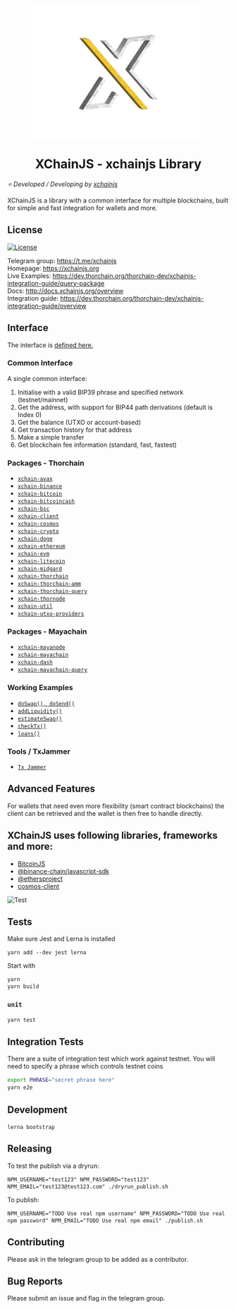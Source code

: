 <p align="center">
  <a href="https://xchainjs.org/" target="_blank" rel="noopener noreferrer"><img width="400" height="300" src="https://github.com/xchainjs/xchainjs-org.github.io/blob/master/assets/img/logo.png" alt="xchainjs logo"></a>
</p>
<h1 align="center">
    XChainJS - xchainjs Library 
</h1>

_:star: Developed / Developing by [xchainjs](https://xchainjs.org/)_

XChainJS is a library with a common interface for multiple blockchains, built for simple and fast integration for wallets and more.

## License

[![License](https://img.shields.io/badge/MIT-xchainjs-green)]()

Telegram group: https://t.me/xchainjs \
Homepage: https://xchainjs.org \
Live Examples: https://dev.thorchain.org/thorchain-dev/xchainjs-integration-guide/query-package \
Docs: http://docs.xchainjs.org/overview \
Integration guide: https://dev.thorchain.org/thorchain-dev/xchainjs-integration-guide/overview

## Interface

The interface is [defined here.](https://github.com/xchainjs/xchainjs-lib/blob/master/packages/xchain-client/README.md)

### Common Interface

A single common interface:

1. Initialise with a valid BIP39 phrase and specified network (testnet/mainnet)
2. Get the address, with support for BIP44 path derivations (default is Index 0)
3. Get the balance (UTXO or account-based)
4. Get transaction history for that address
5. Make a simple transfer
6. Get blockchain fee information (standard, fast, fastest)

### Packages - Thorchain

- [`xchain-avax`](https://github.com/xchainjs/xchainjs-lib/tree/master/packages/xchain-avax)
- [`xchain-binance`](https://github.com/xchainjs/xchainjs-lib/tree/master/packages/xchain-binance)
- [`xchain-bitcoin`](https://github.com/xchainjs/xchainjs-lib/tree/master/packages/xchain-bitcoin)
- [`xchain-bitcoincash`](https://github.com/xchainjs/xchainjs-lib/tree/master/packages/xchain-bitcoincash)
- [`xchain-bsc`](https://github.com/xchainjs/xchainjs-lib/tree/master/packages/xchain-bsc)
- [`xchain-client`](https://github.com/xchainjs/xchainjs-lib/tree/master/packages/xchain-client)
- [`xchain-cosmos`](https://github.com/xchainjs/xchainjs-lib/tree/master/packages/xchain-cosmos)
- [`xchain-crypto`](https://github.com/xchainjs/xchainjs-lib/tree/master/packages/xchain-crypto)
- [`xchain-doge`](https://github.com/xchainjs/xchainjs-lib/tree/master/packages/xchain-doge)
- [`xchain-ethereum`](https://github.com/xchainjs/xchainjs-lib/tree/master/packages/xchain-ethereum)
- [`xchain-evm`](https://github.com/xchainjs/xchainjs-lib/tree/master/packages/xchain-evm)
- [`xchain-litecoin`](https://github.com/xchainjs/xchainjs-lib/tree/master/packages/xchain-litecoin)
- [`xchain-midgard`](https://github.com/xchainjs/xchainjs-lib/tree/master/packages/xchain-midgard)
- [`xchain-thorchain`](https://github.com/xchainjs/xchainjs-lib/tree/master/packages/xchain-thorchain)
- [`xchain-thorchain-amm`](https://github.com/xchainjs/xchainjs-lib/tree/master/packages/xchain-thorchain-amm)
- [`xchain-thorchain-query`](https://github.com/xchainjs/xchainjs-lib/tree/master/packages/xchain-thorchain-query)
- [`xchain-thornode`](https://github.com/xchainjs/xchainjs-lib/tree/master/packages/xchain-thornode)
- [`xchain-util`](https://github.com/xchainjs/xchainjs-lib/tree/master/packages/xchain-util)
- [`xchain-utxo-providers`](https://github.com/xchainjs/xchainjs-lib/tree/master/packages/xchain-utxo-providers)

### Packages - Mayachain

- [`xchain-mayanode`](https://github.com/xchainjs/xchainjs-lib/tree/master/packages/xchain-mayanode)
- [`xchain-mayachain`](https://github.com/xchainjs/xchainjs-lib/tree/master/packages/xchain-mayachain)
- [`xchain-dash`](https://github.com/xchainjs/xchainjs-lib/tree/master/packages/xchain-dash)
- [`xchain-mayachain-query`](https://github.com/xchainjs/xchainjs-lib/tree/master/packages/xchain-mayachain-query)

### Working Examples

- [`doSwap(), doSend()`](https://github.com/xchainjs/xchainjs-lib/tree/master/examples/do-swap)
- [`addLiquidity()`](https://github.com/xchainjs/xchainjs-lib/tree/master/examples/liquidity)
- [`estimateSwap()`](https://github.com/xchainjs/xchainjs-lib/tree/master/examples/estimate-swap)
- [`checkTx()`](https://github.com/xchainjs/xchainjs-lib/tree/master/examples/check-tx)
- [`loans()`](https://github.com/xchainjs/xchainjs-lib/tree/master/examples/loans)

### Tools / TxJammer

- [`Tx Jammer`](https://github.com/xchainjs/xchainjs-lib/tree/master/tools/txJammer)

## Advanced Features

For wallets that need even more flexibility (smart contract blockchains) the client can be retrieved and the wallet is then free to handle directly.

## XChainJS uses following libraries, frameworks and more:

- [BitcoinJS](https://github.com/bitcoinjs/bitcoinjs-lib)
- [@binance-chain/javascript-sdk](https://github.com/binance-chain/javascript-sdk)
- [@ethersproject](https://github.com/ethers-io/ethers.js)
- [cosmos-client](https://github.com/cosmos-client/cosmos-client-ts)

![Test](https://github.com/thorchain/asgardex-electron/workflows/Test/badge.svg)

## Tests

Make sure Jest and Lerna is installed

```
yarn add --dev jest lerna
```

Start with

```
yarn
yarn build
```

### `unit`

```bash
yarn test
```

## Integration Tests

There are a suite of integration test which work against testnet. You will need to specify a phrase which controls testnet coins

```bash
export PHRASE="secret phrase here"
yarn e2e
```

## Development

`lerna bootstrap`

## Releasing

To test the publish via a dryrun:

```
NPM_USERNAME="test123" NPM_PASSWORD="test123" NPM_EMAIL="test123@test123.com" ./dryrun_publish.sh

```

To publish:

```
NPM_USERNAME="TODO Use real npm username" NPM_PASSWORD="TODO Use real npm password" NPM_EMAIL="TODO Use real npm email" ./publish.sh

```

## Contributing

Please ask in the telegram group to be added as a contributor.

## Bug Reports

Please submit an issue and flag in the telegram group.